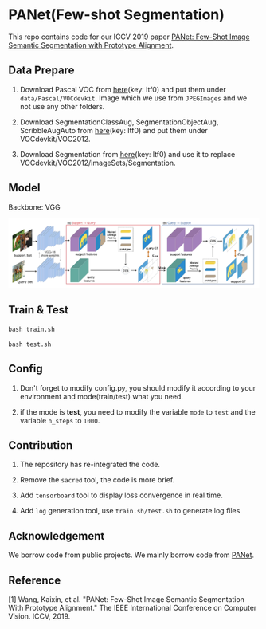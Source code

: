 # PANet(Few-shot Segmentation)
This repo contains code for our ICCV 2019 paper [PANet: Few-Shot Image Semantic Segmentation with Prototype Alignment](https://arxiv.org/abs/1908.06391).

## Data Prepare

1. Download Pascal VOC from [here](https://pan.baidu.com/s/15JA12xKtWgh-CAmhyVq6cg)(key: ltf0) and put them under `data/Pascal/VOCdevkit`. Image which we use from `JPEGImages` and we not use any other folders. 

2. Download SegmentationClassAug, SegmentationObjectAug, ScribbleAugAuto from [here](https://pan.baidu.com/s/1fnkniSEDazDOaOtof7H2hA)(key: ltf0) and put them under VOCdevkit/VOC2012.

3. Download Segmentation from [here](https://pan.baidu.com/s/1JfoBpmjl7hR8eeu6k6Solw)(key: ltf0) and use it to replace VOCdevkit/VOC2012/ImageSets/Segmentation.

## Model

Backbone: VGG

<div align=center><img src ="images/model.png" style="zoom:100%;"/></div>

## Train & Test

```
bash train.sh
```

```
bash test.sh
```

## Config

1. Don't forget to modify config.py, you should modify it according to your environment and mode(train/test) what you need.

2. if the mode is **test**, you need to modify the variable `mode` to `test` and the variable `n_steps` to `1000`.

## Contribution

1. The repository has re-integrated the code. 

2. Remove the `sacred` tool, the code is more brief. 

3. Add `tensorboard` tool to display loss convergence in real time. 

4. Add `log` generation tool, use `train.sh/test.sh` to generate log files

## Acknowledgement

We borrow code from public projects. We mainly borrow code from [PANet](https://github.com/kaixin96/PANet).

## Reference

[1] Wang, Kaixin, et al. "PANet: Few-Shot Image Semantic Segmentation With Prototype Alignment." The IEEE International Conference on Computer Vision. ICCV, 2019.
